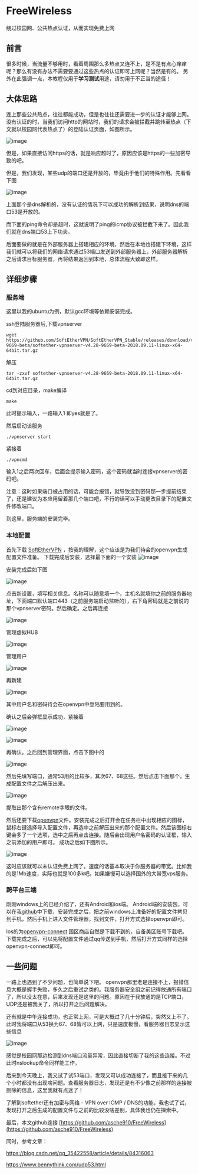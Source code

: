 # FreeWireless
绕过校园网、公共热点认证，从而实现免费上网


## 前言

很多时候，当流量不够用时，看着周围那么多热点又连不上，是不是有点心痒痒呢？那么有没有办法不需要要通过这些热点的认证即可上网呢？当然是有的。
另外在此强调一点，本教程仅用于**学习测试**用途，请勿用于不正当的途径！


## 大体思路

连上那些公共热点，往往都能成功，但是也往往还需要进一步的认证才能够上网。没有认证的时，当我们访问http的网站时，我们的请求会被拦截并跳转至热点（下文就以校园网代表热点了）的登陆认证页面，如图所示。

![image](https://img2018.cnblogs.com/blog/1470456/201909/1470456-20190902203433234-683910181.png)


但是，如果直接访问https的话，就是响应超时了，原因应该是https的一些加密导致的吧。


但是，我们发现，某些udp的端口还是开放的，毕竟由于他们的特殊作用。先看看下图

![image](https://img2018.cnblogs.com/blog/1470456/201909/1470456-20190902203811058-1658638662.png)

上面那个是dns解析的，没有认证的情况下可以成功的解析到结果，说明dns的端口53是开放的。

而下面的ping命令却是超时，这就说明了ping的icmp协议被拦截下来了。因此我们就在dns端口53上下功夫。

后面要做的就是在外部服务器上搭建相应的环境，然后在本地也搭建下环境，这样我们就可以将我们的网络请求通过53端口发送到外部服务器上，外部服务器解析之后请求目标服务器，再将结果返回到本地，总体流程大致即这样。

## 详细步骤

### 服务端

这里以我的ubuntu为例，默认gcc环境等依赖安装完成。

ssh登陆服务器后,下载vpnserver

``` 
wget https://github.com/SoftEtherVPN/SoftEtherVPN_Stable/releases/download/v4.28-9669-beta/softether-vpnserver-v4.28-9669-beta-2018.09.11-linux-x64-64bit.tar.gz
```

解压

``` 
tar -zxvf softether-vpnserver-v4.28-9669-beta-2018.09.11-linux-x64-64bit.tar.gz
```

cd到对应目录，make编译

``` 
make
``` 

此时提示输入，一路输入1 即yes就是了。

然后启动该服务
```
./vpnserver start
```

紧接着
```
./vpncmd
```

输入1之后两次回车，后面会提示输入密码，这个密码就当时连接vpnserver的密码吧。

注意：这时如果端口被占用的话，可能会报错，就导致没到密码那一步提前结束了，还是建议为本应用留着那几个端口吧，不行的话可以手动更改目录下的配置文件修改端口。

到这里，服务端的安装完毕。


### 本地配置

首先下载 [SoftEtherVPN](https://github.com/SoftEtherVPN/SoftEtherVPN_Stable/releases/download/v4.28-9669-beta/softether-vpnserver_vpnbridge-v4.28-9669-beta-2018.09.11-windows-x86_x64-intel.exe) ，按我的理解，这个应该是为我们待会的openvpn生成配置文件准备。
下载完成后安装，选择最下面的一个安装
![image](https://img2018.cnblogs.com/blog/1470456/201909/1470456-20190902210622166-1774959716.png)

安装完成后如下图

![image](https://img2018.cnblogs.com/blog/1470456/201909/1470456-20190902210743223-1221953514.png)

点击新设置，填写相关信息。名称可以随意填一个，主机名就填你之前的服务器地址，下面端口默认端口443（之前服务端启动监听的），右下角密码就是之前说的那个vpnserver密码。然后确定。之后再连接

![image](https://img2018.cnblogs.com/blog/1470456/201909/1470456-20190902211051780-1327321873.png)

管理虚拟HUB

![image](https://img2018.cnblogs.com/blog/1470456/201909/1470456-20190902211419325-1851202746.png)

管理用户

![image](https://img2018.cnblogs.com/blog/1470456/201909/1470456-20190902211502641-158336568.png)


再新建

![image](https://img2018.cnblogs.com/blog/1470456/201909/1470456-20190902211540186-1445131527.png)

其中用户名和密码待会在openvpn中登陆要用到的。

确认之后会弹框显示成功，紧接着

![image](https://img2018.cnblogs.com/blog/1470456/201909/1470456-20190902211747096-102358010.png)


![image](https://img2018.cnblogs.com/blog/1470456/201909/1470456-20190902211811648-1333986281.png)

再确认。之后回到管理界面，点击下图中的

![image](https://img2018.cnblogs.com/blog/1470456/201909/1470456-20190902211858698-742773328.png)

然后先填写端口，通常53用的比较多，其次67、68这些。然后点击下面那个，生成配置文件之后解压出来。

![image](https://img2018.cnblogs.com/blog/1470456/201909/1470456-20190902211923569-1447131565.png)


提取出那个含有remote字眼的文件。


然后还要下载[openvpn](https://github.com/asche910/FreeWireless/blob/master/openvpn-install-2.4.7-I607-Win10.exe?raw=true)文件。安装完成之后打开会在任务栏中出现相应的图标，鼠标右键选择导入配置文件，再选中之前解压出来的那个配置文件。然后该图标右键会多了一个选项，选中之后再点击连接。随后会出现用户名密码的认证框，输入之前添加的用户即可。
成功之后如下图所示。

![image](https://img2018.cnblogs.com/blog/1470456/201909/1470456-20190902213347401-660788147.png)

这时应该就可以未认证免费上网了。速度的话基本取决于你服务器的带宽。比如我的是1Mb速度，实际也就是100多k吧。如果嫌慢可以选择国外的大带宽vps服务。


### 跨平台三端

刚刚windows上的已经介绍了，还有Android和ios端。
Android端的安装包，可以在我[github](https://github.com/asche910/FreeWireless)中下载，安装完成之后，把之前windows上准备好的配置文件拷贝到手机，然后手机上进入文件管理器，找到文件，打开方式选择openvpn即可。

Ios的为[openvpn-connect](https://apps.apple.com/us/app/openvpn-connect/id590379981) 国区商店自然是下载不到的，自备美区账号下载吧。下载完成之后，可以先将配置文件通过qq传送到手机，然后打开方式同样的选择openvpn-connect即可。


## 一些问题

一路上也遇到了不少问题，也简单说下吧。
openvpn那里老是连接不上，报错信息大概是握手失败，多久之后重试之类的。我服务器安全组之前记得放通所有端口了，所以没太在意，后来发现还是这里的问题。原因在于我放通的是TCP端口，UDP还是被我关了，所以打开之后问题解决。

还有就是中午连接成功，也正常上网，可是大概过了几十分钟后，突然又上不了。此时我将端口从53换为67、68皆可以上网，只是速度极慢，看服务器日志显示这些信息

![image](https://img2018.cnblogs.com/blog/1470456/201909/1470456-20190902215640986-1242248590.png)

感觉是校园网那边检测到dns端口流量异常，因此直接切断了我的这些连接。不过此时nslookup命令同样能工作。

后来到今天晚上，我又试了试53端口，发现又可以成功连接了，而且接下来的几个小时都没有出现啥问题。查看服务器日志，发现还是有不少像之前那样的连接被删除的信息，这里我就有点迷了！

了解到softether还有加密与网络 - VPN over ICMP / DNS的功能，我也试了试，发现打开之后生成的配置文件与之前的比较没啥差别，具体我也仍在探索中。

最后，本文github连接 [https://github.com/asche910/FreeWireless](https://github.com/asche910/FreeWireless) 

同时，参考文章：

https://blog.csdn.net/qq_35422558/article/details/84316063

https://www.bennythink.com/udp53.html



